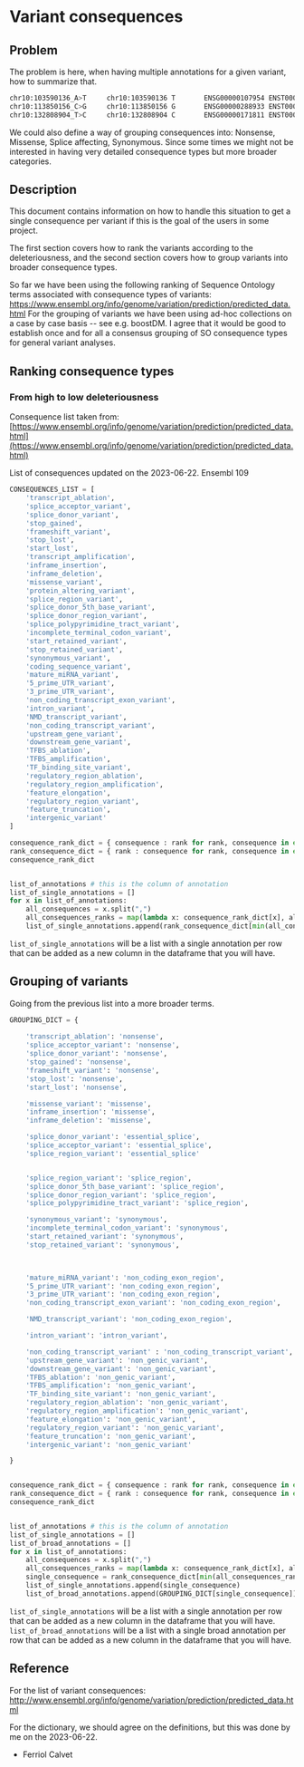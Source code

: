 # Variant consequences

## Problem

The problem is here, when having multiple annotations for a given variant, how to summarize that.

```sh
chr10:103590136_A>T     chr10:103590136 T       ENSG00000107954 ENST00000369780 Transcript      missense_variant,splice_region_variant  2172    1489    497
chr10:113850156_C>G     chr10:113850156 G       ENSG00000288933 ENST00000692647 Transcript      intron_variant,non_coding_transcript_variant    -       -
chr10:132808904_T>C     chr10:132808904 C       ENSG00000171811 ENST00000368586 Transcript      splice_region_variant,synonymous_variant        7751    7665
```

We could also define a way of grouping consequences into: Nonsense, Missense, Splice affecting, Synonymous.
Since some times we might not be interested in having very detailed consequence types but more broader categories.

## Description

This document contains information on how to handle this situation to get a single consequence per variant if this is the goal of the users in some project.

The first section covers how to rank the variants according to the deleteriousness, and the second section covers how to group variants into broader consequence types.

So far we have been using the following ranking of Sequence Ontology terms associated with consequence types of variants: <https://www.ensembl.org/info/genome/variation/prediction/predicted_data.html>
For the grouping of variants we have been using ad-hoc collections on a case by case basis -- see e.g. boostDM. I agree that it would be good to establish once and for all a consensus grouping of SO consequence types for general variant analyses.

## Ranking consequence types

### From high to low deleteriousness

Consequence list taken from: [https://www.ensembl.org/info/genome/variation/prediction/predicted_data.html](https://www.ensembl.org/info/genome/variation/prediction/predicted_data.html)

List of consequences updated on the 2023-06-22. Ensembl 109

```py
CONSEQUENCES_LIST = [
    'transcript_ablation',
    'splice_acceptor_variant',
    'splice_donor_variant',
    'stop_gained',
    'frameshift_variant',
    'stop_lost',
    'start_lost',
    'transcript_amplification',
    'inframe_insertion',
    'inframe_deletion',
    'missense_variant',
    'protein_altering_variant',
    'splice_region_variant',
    'splice_donor_5th_base_variant',
    'splice_donor_region_variant',
    'splice_polypyrimidine_tract_variant',
    'incomplete_terminal_codon_variant',
    'start_retained_variant',
    'stop_retained_variant',
    'synonymous_variant',
    'coding_sequence_variant',
    'mature_miRNA_variant',
    '5_prime_UTR_variant',
    '3_prime_UTR_variant',
    'non_coding_transcript_exon_variant',
    'intron_variant',
    'NMD_transcript_variant',
    'non_coding_transcript_variant',
    'upstream_gene_variant',
    'downstream_gene_variant',
    'TFBS_ablation',
    'TFBS_amplification',
    'TF_binding_site_variant',
    'regulatory_region_ablation',
    'regulatory_region_amplification',
    'feature_elongation',
    'regulatory_region_variant',
    'feature_truncation',
    'intergenic_variant'
]

consequence_rank_dict = { consequence : rank for rank, consequence in enumerate(CONSEQUENCES_LIST) }
rank_consequence_dict = { rank : consequence for rank, consequence in enumerate(CONSEQUENCES_LIST) }
consequence_rank_dict


list_of_annotations # this is the column of annotation
list_of_single_annotations = []
for x in list_of_annotations:
    all_consequences = x.split(",")
    all_consequences_ranks = map(lambda x: consequence_rank_dict[x], all_consequences)
    list_of_single_annotations.append(rank_consequence_dict[min(all_consequences_ranks)])

```

`list_of_single_annotations` will be a list with a single annotation per row that can be added as a new column in the dataframe that you will have.

## Grouping of variants

Going from the previous list into a more broader terms.

```py
GROUPING_DICT = {
        
    'transcript_ablation': 'nonsense',
    'splice_acceptor_variant': 'nonsense',
    'splice_donor_variant': 'nonsense',
    'stop_gained': 'nonsense',
    'frameshift_variant': 'nonsense',
    'stop_lost': 'nonsense',
    'start_lost': 'nonsense',

    'missense_variant': 'missense',
    'inframe_insertion': 'missense',
    'inframe_deletion': 'missense',

    'splice_donor_variant': 'essential_splice',
    'splice_acceptor_variant': 'essential_splice',
    'splice_region_variant': 'essential_splice'


    'splice_region_variant': 'splice_region',
    'splice_donor_5th_base_variant': 'splice_region',
    'splice_donor_region_variant': 'splice_region',
    'splice_polypyrimidine_tract_variant': 'splice_region',

    'synonymous_variant': 'synonymous',
    'incomplete_terminal_codon_variant': 'synonymous',
    'start_retained_variant': 'synonymous',
    'stop_retained_variant': 'synonymous',
    


    'mature_miRNA_variant': 'non_coding_exon_region',
    '5_prime_UTR_variant': 'non_coding_exon_region',
    '3_prime_UTR_variant': 'non_coding_exon_region',
    'non_coding_transcript_exon_variant': 'non_coding_exon_region',

    'NMD_transcript_variant': 'non_coding_exon_region',

    'intron_variant': 'intron_variant',

    'non_coding_transcript_variant' : 'non_coding_transcript_variant',
    'upstream_gene_variant': 'non_genic_variant',
    'downstream_gene_variant': 'non_genic_variant',
    'TFBS_ablation': 'non_genic_variant',
    'TFBS_amplification': 'non_genic_variant',
    'TF_binding_site_variant': 'non_genic_variant',
    'regulatory_region_ablation': 'non_genic_variant',
    'regulatory_region_amplification': 'non_genic_variant',
    'feature_elongation': 'non_genic_variant',
    'regulatory_region_variant': 'non_genic_variant',
    'feature_truncation': 'non_genic_variant',
    'intergenic_variant': 'non_genic_variant'

}


consequence_rank_dict = { consequence : rank for rank, consequence in enumerate(CONSEQUENCES_LIST) }
rank_consequence_dict = { rank : consequence for rank, consequence in enumerate(CONSEQUENCES_LIST) }
consequence_rank_dict


list_of_annotations # this is the column of annotation
list_of_single_annotations = []
list_of_broad_annotations = []
for x in list_of_annotations:
    all_consequences = x.split(",")
    all_consequences_ranks = map(lambda x: consequence_rank_dict[x], all_consequences)
    single_consequence = rank_consequence_dict[min(all_consequences_ranks)]
    list_of_single_annotations.append(single_consequence)
    list_of_broad_annotations.append(GROUPING_DICT[single_consequence])

```

`list_of_single_annotations` will be a list with a single annotation per row that can be added as a new column in the dataframe that you will have.
`list_of_broad_annotations` will be a list with a single broad annotation per row that can be added as a new column in the dataframe that you will have.

## Reference

For the list of variant consequences:
<http://www.ensembl.org/info/genome/variation/prediction/predicted_data.html>

For the dictionary, we should agree on the definitions, but this was done by me on the 2023-06-22.

- Ferriol Calvet
